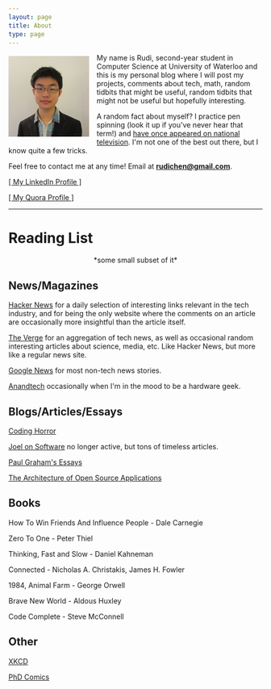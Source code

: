```yaml
---
layout: page
title: About
type: page
---
```

<a style="float: left; margin: 5px 15px 0px 0px;" href="/images/2012/09/ProfilePic.jpg"><img src="/images/2012/09/ProfilePic-300x300.jpg" width="160" /></a>
<p>My name is Rudi, second-year student in Computer Science at University of Waterloo and this is my personal blog where I will post my projects, comments about tech, math, random tidbits that might be useful, random tidbits that might not be useful but hopefully interesting.</p>

A random fact about myself? I practice pen spinning (look it up if you've never hear that term!) and [have once appeared on national television](http://www.youtube.com/watch?v=K5SxsDS0fHk). I'm not one of the best out there, but I know quite a few tricks.

Feel free to contact me at any time! Email at **rudichen@gmail.com**.

<a href="http://www.linkedin.com/in/rudichen" target="_blank">[ My LinkedIn Profile ]</a>

<a href="http://www.quora.com/Rudi-Chen" target="_blank">[ My Quora Profile ]</a>

--------------------------------------------------------------------------------

Reading List
============
<center>*some small subset of it*</center>

News/Magazines
--------------

[Hacker News](https://news.ycombinator.com/) for a daily selection of interesting links relevant in the tech industry, and for being the only website where the comments on an article are occasionally more insightful than the article itself.

[The Verge](http://theverge.com/) for an aggregation of tech news, as well as occasional random interesting articles about science, media, etc. Like Hacker News, but more like a regular news site.

[Google News](https://news.google.com/) for most non-tech news stories.

[Anandtech](http://www.anandtech.com/) occasionally when I'm in the mood to be a hardware geek.

Blogs/Articles/Essays
---------------------

[Coding Horror](http://blog.codinghorror.com/)

[Joel on Software](http://www.joelonsoftware.com/) no longer active, but tons of timeless articles.

[Paul Graham's Essays](http://www.paulgraham.com/articles.html)

[The Architecture of Open Source Applications](http://aosabook.org/en/index.html)

Books
-----

How To Win Friends And Influence People - Dale Carnegie

Zero To One - Peter Thiel

Thinking, Fast and Slow - Daniel Kahneman

Connected - Nicholas A. Christakis, James H. Fowler

1984, Animal Farm - George Orwell

Brave New World - Aldous Huxley

Code Complete - Steve McConnell

Other
-----

[XKCD](http://xkcd.com/)

[PhD Comics](http://phdcomics.com/comics.php)
